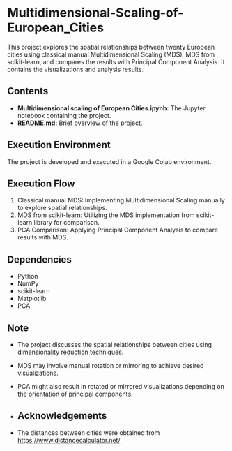 # Multidimensional-Scaling-of-European_Cities
This project explores the spatial relationships between twenty European cities using classical manual Multidimensional Scaling (MDS), MDS from scikit-learn, and compares the results with Principal Component Analysis. It contains the visualizations and analysis results.

## Contents
- **Multidimensional scaling of European Cities.ipynb:** The Jupyter notebook containing the project.
- **README.md:** Brief overview of the project.

## Execution Environment
The project is developed and executed in a Google Colab environment. 

## Execution Flow
1. Classical manual MDS: Implementing Multidimensional Scaling manually to explore spatial relationships.
2. MDS from scikit-learn: Utilizing the MDS implementation from scikit-learn library for comparison.
3. PCA Comparison: Applying Principal Component Analysis to compare results with MDS.

## Dependencies
- Python
- NumPy
- scikit-learn
- Matplotlib
- PCA

## Note
- The project discusses the spatial relationships between cities using dimensionality reduction techniques.
- MDS may involve manual rotation or mirroring to achieve desired visualizations.
- PCA might also result in rotated or mirrored visualizations depending on the orientation of principal components.

- ## Acknowledgements
- The distances between cities were obtained from https://www.distancecalculator.net/
